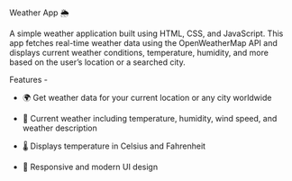 Weather App 🌦️

A simple weather application built using HTML, CSS, and JavaScript. This app fetches real-time weather data using the OpenWeatherMap API and displays current weather conditions, temperature, humidity, and more based on the user’s location or a searched city.

Features - 

- 🌍 Get weather data for your current location or any city worldwide

- 📅 Current weather including temperature, humidity, wind speed, and weather description
  
- 🌡️ Displays temperature in Celsius and Fahrenheit

- 🎨 Responsive and modern UI design
